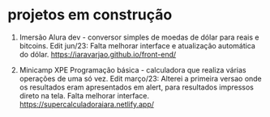 # projetos em construção

1. Imersão Alura dev - conversor simples de moedas de dólar para reais e bitcoins. Edit jun/23: Falta melhorar interface e atualização automática do dólar. https://iaravarjao.github.io/front-end/ 

2. Minicamp XPE Programação básica - calculadora que realiza várias operações de uma só vez. 
Edit março/23: Alterei a primeira versao onde os resultados eram apresentados em alert, para resultados impressos direto na tela. Falta melhorar interface. https://supercalculadoraiara.netlify.app/
